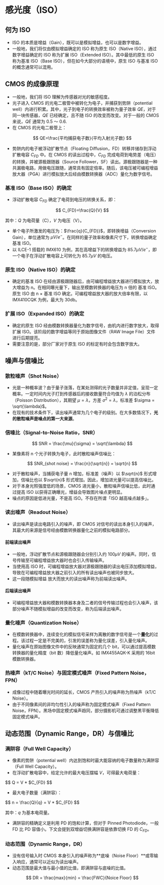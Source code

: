 # 感光度（ISO）

## 何为 ISO
- ISO 的本质是增益（Gain），既可以是模拟增益，也可以是数字增益。
- 一般地，我们将仅由模拟增益确定的 ISO 称为原生 ISO（Native ISO），通过数字增益确定的 ISO 称为扩展 ISO（Extended ISO）。其中最低的原生 ISO 称为基准 ISO（Base ISO），但在如今大部分的语境中，原生 ISO 与基准 ISO 的概念通常可以混用。

## CMOS 的成像原理
- 一般地，我们将 ISO 理解为传感器对光的敏感程度。
- 光子进入 CMOS 的光电二极管中被转化为电子，并捕获到势阱（potential well）内进行积累。其中，光子到电子的转换效率被称为量子效率 $QE$，对于同一块传感器，$QE$ 已经确定，且不随 ISO 的改变而改变。对于一般的 CMOS 来说，$QE$ 通常为 0.5 ～ 0.6.
- 在 CMOS 的光电二极管上：

$$
QE=\frac{平均捕获电子数}{平均入射光子数}
$$

- 势阱内的电子被浮动扩散节点（Floating Diffusion，FD）转移并储存到浮动扩散电容 $C_{FD}$ 中。在 CMOS 的读出过程中，$C_{FD}$ 完成电荷到电势差（电压）的转换，并被源极跟随器（Source Follower，SF）读出。源极跟随器是一种共漏极电路，用做电压跟随，通常具有固定倍率。随后，该电压被可编程增益放大器（PGA）进行模拟放大后经由模数转换器（ADC）量化为数字信号。

### 基准 ISO（Base ISO）的确定
- 浮动扩散电容 $C_{FD}$ 确定了电荷到电压的转换关系，即：

$$
C_{FD}=\frac{Q}{V}
$$

其中：$Q$ 为电荷量（C），$V$ 为电压（V）。

- 单个电子所激发的电压为：$\frac{q}{C_{FD}}$，即转换增益（Conversion Gain），单位通常为 $\mu V/e^-$。在同样的量子效率和像素尺寸下，转换增益确定基准 ISO。
- 以 ILCE-1 搭载的 IMX610 为例，其在高增益下的转换增益为 $85.7\mu V/e^-$，即一个电子在浮动扩散电容上可转化为 $85.7\mu V$ 的电压。

### 原生 ISO（Native ISO）的确定
- 确定的基准 ISO 在经由源极跟随器后，由可编程增益放大器进行模拟放大，放大增益为 n。在相同曝光量下，输出至模数转换器的电压为 n 倍的 基准 ISO。原生 ISO 由 n × 基准 ISO 确定。可编程增益放大器的放大倍率有限，以 IMX410CQK 为例，最大为 30db。

### 扩展 ISO（Expanded ISO）的确定
- 确定的原生 ISO 经由模数转换器量化为数字信号，由机内进行数字放大，取得扩展 ISO。该阶段的数字增益等同于原始图像文件（RAW Image File）文件进行后期提亮。
- 需要注意的是，部分厂家对于原生 ISO 的标定有时会包含数字放大。

## 噪声与信噪比
### 散粒噪声（Shot Noise）
- 光是一种概率波？由于量子涨落，在某处测得的光子数量并非定值，呈现一定概率。一定时间内光子打到传感器后的接收数量符合均值为 $\lambda$ 的泊松分布（Poisson Distribution），其期望 $\mu = \lambda$，方差 $\sigma^2 = \lambda$，标准差 $\sigma = \sqrt{\lambda}$。
- 在现有的技术条件下，读出噪声通常为几个电子的级别。在大多数情况下，**光的散粒噪声是噪点的第一大来源**。

### 信噪比（Signal-to-Noise Ratio，SNR）

$$
SNR = \frac{\mu}{\sigma} = \sqrt{\lambda}
$$

- 某像素将 n 个光子转换为电子，此时散粒噪声信噪比：

$$
SNR_{shot noise} = \frac{n}{\sqrt{n}} = \sqrt{n}
$$

- 对于散粒噪声，当捕获电子量 n 增加，标准差（噪声）以 $\sqrt{n}$ 形式增加，信噪比也以 $\sqrt{n}$ 形式增加。因此，增加进光量可以提高信噪比。
- 对于本身光照强度低的场景，CMOS 进光量小，散粒噪声信噪比低，此时通过提高 ISO 以获得正确曝光，增益会导致图片噪点更明显。
- 噪点的原因是低进光量，不是高 ISO。不存在所谓「ISO 越高噪点越多」。

### 读出噪声（Readout Noise）
- 读出噪声是读出电路引入的噪声，即 CMOS 对信号的读出本身引入的噪声，其最大的来源是信号经由模数转换器量化之前的模拟电路部分。

#### 前端读出噪声
- 一般地，浮动扩散节点和源极跟随器会分别引入约 $100\mu V$ 的噪声。同时，信号传输至可编程增益放大器时也会引入传输噪声。
- 当使用高 ISO 时，可编程增益放大器对源极跟随器的读出电压添加模拟增益，导致在可编程增益放大器之前引入的所有读出噪声也被同步放大。
- 这一段随模拟增益 放大而放大的读出噪声称为前端读出噪声。

#### 后端读出噪声
- 可编程增益放大器和模数转换器本身及二者的信号传输过程也会引入噪声，该部分噪声不随模拟增益的改变而改变，称为后端读出噪声。

### 量化噪声（Quantization Noise）
- 在模数转换器中，连续变化的模拟信号采样为离散的数字信号是一个**量化**的过程。该过程一定是不完美的，引发的误差称为量化误差，引入量化噪声。
- 量化噪声在原始图像文件中的反映通常为固定的几个 bit，可以通过提高模数转换器的量化精度（bit 数）降低量化噪声。如 IMX455AQK-K 采用的 16bit 模数转换器。

### 热噪声（kT/C Noise）与固定模式噪声（Fixed Pattern Noise，FPN）
- 成像过程中随着曝光时间的延长，CMOS 产热引入的噪声称为热噪声（kT/C Noise）。
- 由于不同像素间的非均匀性引入的噪声称为固定模式噪声（Fixed Pattern Noise，FPN）。黑场中固定模式噪声趋同，部分摄影机可通过调整黑平衡降低固定模式噪声。

## 动态范围（Dynamic Range，DR）与信噪比
### 满阱容（Full Well Capacity）
- 像素的势阱（potential well）内达到饱和时最大能容纳的电子数量称为满阱容（Full Well Capacity）。
- 在浮动扩散电容中，给定允许的最大电压摆幅 $V$，可得最大电荷量：

$$
Q = V * $C_{FD}
$$

- 最大电子数量（满阱容）：

$$
n = \frac{Q}{q} = V * $C_{FD}
$$

其中：$q$ 为基本电荷量。

- 满阱容的精确定义是利用 PD 的饱和计算，但对于 Pinned Photodiode，一般 FD 比 PD 容值小。下文会提到双增益切换满阱容是依靠切换 FD 的 $C_{FD}$。

### 动态范围（Dynamic Range，DR）
- 没有信号输入时 CMOS 本身引入的噪声称为**底噪（Noise Floor）**或零输入响应，通常可以近似为读出噪声。
- 动态范围是最大值与最小值的比值，即满阱容与底噪的比值。

$$
DR = \frac{max}{min} = \frac{FWC}{Noice Floor}
$$

